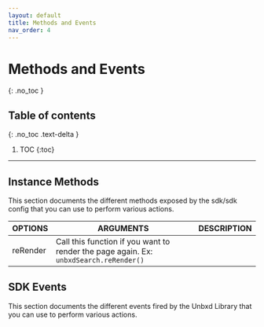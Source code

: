 ```yaml
---
layout: default
title: Methods and Events
nav_order: 4
---
```


# Methods and Events
{: .no_toc }

## Table of contents
{: .no_toc .text-delta }

1. TOC
{:toc}

---

## Instance Methods

This section documents the different methods exposed by the sdk/sdk config that you can use to perform various actions.


| OPTIONS | ARGUMENTS | DESCRIPTION |
|----------|----------|----------|
| reRender | Call this function if you want to render the page again. Ex: `unbxdSearch.reRender()` |

## SDK Events

This section documents the different events fired by the Unbxd Library that you can use to perform various actions.
